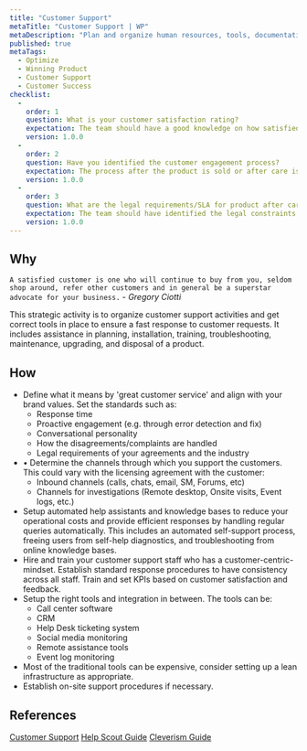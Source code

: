 ```yaml
---
title: "Customer Support"
metaTitle: "Customer Support | WP"
metaDescription: "Plan and organize human resources, tools, documentation, training required, communication and troubleshooting capabilities to provide great customer service."
published: true
metaTags:
  - Optimize
  - Winning Product
  - Customer Support
  - Customer Success
checklist: 
  -
    order: 1
    question: What is your customer satisfaction rating? 
    expectation: The team should have a good knowledge on how satisfied the customers are when using the product. They should know the pain points and what customers like about the product and most importantly need to know how generally satisfied customers are?. The idea behind this is to identify the improvements and also to have a generally good connection with customers.
    version: 1.0.0
  -
    order: 2
    question: Have you identified the customer engagement process?
    expectation: The process after the product is sold or after care is also as important as the product it self. Depending on the product, there should be a solid plan to listen and solve customers needs. This could be social media, call center or even on site consultancy.
    version: 1.0.0
  -
    order: 3
    question: What are the legal requirements/SLA for product after care?
    expectation: The team should have identified the legal constraints of their product after it has been sold. This could be various SLAs or other legal technicalities.
    version: 1.0.0
---
```


## Why
`A satisfied customer is one who will continue to buy from you, seldom shop around, refer other customers and in general be a superstar advocate for your business.` - _Gregory Ciotti_

This strategic activity is to organize customer support activities and get correct tools in place to ensure a fast response to customer requests. It includes assistance in planning, installation, training, troubleshooting, maintenance, upgrading, and disposal of a product.

## How
- Define what it means by 'great customer service' and align with your brand values. Set the standards such as:
  - Response time
  - Proactive engagement (e.g. through error detection and fix)
  - Conversational personality
  - How the disagreements/complaints are handled
  - Legal requirements of your agreements and the industry
- •	Determine the channels through which you support the customers. This could vary with the licensing agreement with the customer:
  - Inbound channels (calls, chats, email, SM, Forums, etc)
  - Channels for investigations (Remote desktop, Onsite visits, Event logs, etc.)
- Setup automated help assistants and knowledge bases to reduce your operational costs and provide efficient responses by handling regular queries automatically. This includes an automated self-support process, freeing users from self-help diagnostics, and troubleshooting from online knowledge bases.
- Hire and train your customer support staff who has a customer-centric-mindset. Establish standard response procedures to have consistency across all staff. Train and set KPIs based on customer satisfaction and feedback.
- Setup the right tools and integration in between. The tools can be:
  - Call center software
  - CRM
  - Help Desk ticketing system
  - Social media monitoring
  - Remote assistance tools
  - Event log monitoring
- Most of the traditional tools can be expensive, consider setting up a lean infrastructure as appropriate.
- Establish on-site support procedures if necessary.

## References
[Customer Support](https://en.wikipedia.org/wiki/Customer_support)
[Help Scout Guide](https://www.helpscout.com/helpu/customer-support-department/)
[Cleverism Guide](https://www.cleverism.com/how-to-build-successful-customer-service-department/)
